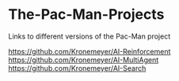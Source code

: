 # The-Pac-Man-Projects
Links to different versions of the Pac-Man project

https://github.com/Kronemeyer/AI-Reinforcement
https://github.com/Kronemeyer/AI-MultiAgent
https://github.com/Kronemeyer/AI-Search
